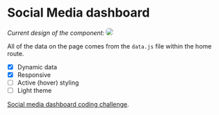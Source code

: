 # Social Media dashboard
_Current design of the component:_
<img style="border-radius: 5px;" src="https://i.ibb.co/0C721rL/dash.png" />

All of the data on the page comes from the `data.js` file within the home route.

- [x] Dynamic data
- [x] Responsive
- [ ] Active (hover) styling
- [ ] Light theme

[Social media dashboard coding challenge](https://www.frontendmentor.io/challenges/social-media-dashboard-with-theme-switcher-6oY8ozp_H).
